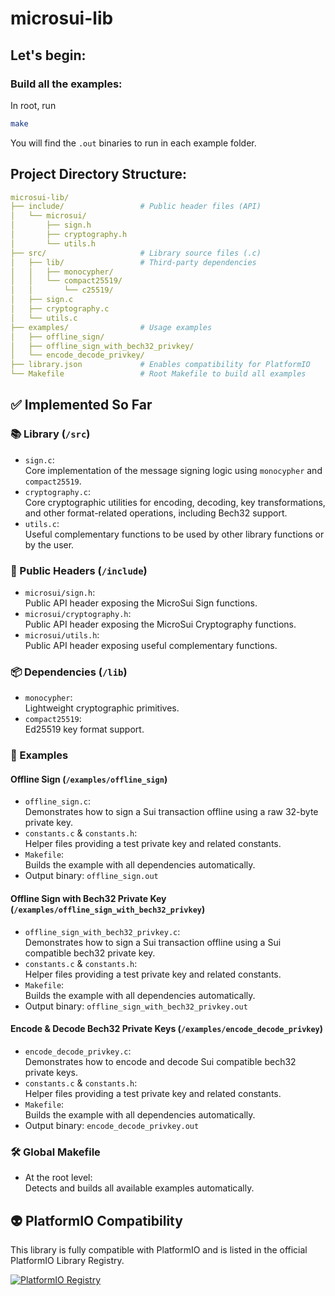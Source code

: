 # microsui-lib

## Let's begin:

### Build all the examples:

In root, run

```bash
make
```

You will find the `.out` binaries to run in each example folder.

## Project Directory Structure:

```yaml
microsui-lib/
├── include/                 # Public header files (API)
│   └── microsui/
│       ├── sign.h
│       ├── cryptography.h
│       └── utils.h
├── src/                     # Library source files (.c)
│   ├── lib/                 # Third-party dependencies
│   │   ├── monocypher/
│   │   └── compact25519/
│   │       └── c25519/
│   ├── sign.c
│   ├── cryptography.c
│   └── utils.c
├── examples/                # Usage examples
│   ├── offline_sign/
│   ├── offline_sign_with_bech32_privkey/
│   └── encode_decode_privkey/
├── library.json             # Enables compatibility for PlatformIO
└── Makefile                 # Root Makefile to build all examples
```

## ✅ Implemented So Far

### 📚 Library (`/src`)

- `sign.c`:  
  Core implementation of the message signing logic using `monocypher` and `compact25519`.
- `cryptography.c`:  
  Core cryptographic utilities for encoding, decoding, key transformations, and other format-related operations, including Bech32 support.
- `utils.c`:  
  Useful complementary functions to be used by other library functions or by the user.

### 📂 Public Headers (`/include`)

- `microsui/sign.h`:  
  Public API header exposing the MicroSui Sign functions.
- `microsui/cryptography.h`:  
  Public API header exposing the MicroSui Cryptography functions.
- `microsui/utils.h`:  
  Public API header exposing useful complementary functions.

### 📦 Dependencies (`/lib`)

- `monocypher`:  
  Lightweight cryptographic primitives.
- `compact25519`:  
  Ed25519 key format support.

### 🧪 Examples

#### Offline Sign (`/examples/offline_sign`)

- `offline_sign.c`:  
  Demonstrates how to sign a Sui transaction offline using a raw 32-byte private key.
- `constants.c` & `constants.h`:  
  Helper files providing a test private key and related constants.
- `Makefile`:  
  Builds the example with all dependencies automatically.
- Output binary: `offline_sign.out`

#### Offline Sign with Bech32 Private Key (`/examples/offline_sign_with_bech32_privkey`)

- `offline_sign_with_bech32_privkey.c`:  
  Demonstrates how to sign a Sui transaction offline using a Sui compatible bech32 private key.
- `constants.c` & `constants.h`:  
  Helper files providing a test private key and related constants.
- `Makefile`:  
  Builds the example with all dependencies automatically.
- Output binary: `offline_sign_with_bech32_privkey.out`

#### Encode & Decode Bech32 Private Keys (`/examples/encode_decode_privkey`)

- `encode_decode_privkey.c`:  
  Demonstrates how to encode and decode Sui compatible bech32 private keys.
- `constants.c` & `constants.h`:  
  Helper files providing a test private key and related constants.
- `Makefile`:  
  Builds the example with all dependencies automatically.
- Output binary: `encode_decode_privkey.out`

### 🛠️ Global Makefile

- At the root level:  
  Detects and builds all available examples automatically.

## 👽 PlatformIO Compatibility

This library is fully compatible with PlatformIO and is listed in the official PlatformIO Library Registry.

[![PlatformIO Registry](https://badges.registry.platformio.org/packages/gustavogb/library/microsui-lib.svg)](https://registry.platformio.org/libraries/gustavogb/microsui-lib)
